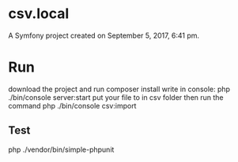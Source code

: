 csv.local
=========

A Symfony project created on September 5, 2017, 6:41 pm.

# Run
download the project and run composer install
write in console: php ./bin/console server:start
put your file to in csv folder
then run the command php ./bin/console csv:import

## Test
php ./vendor/bin/simple-phpunit